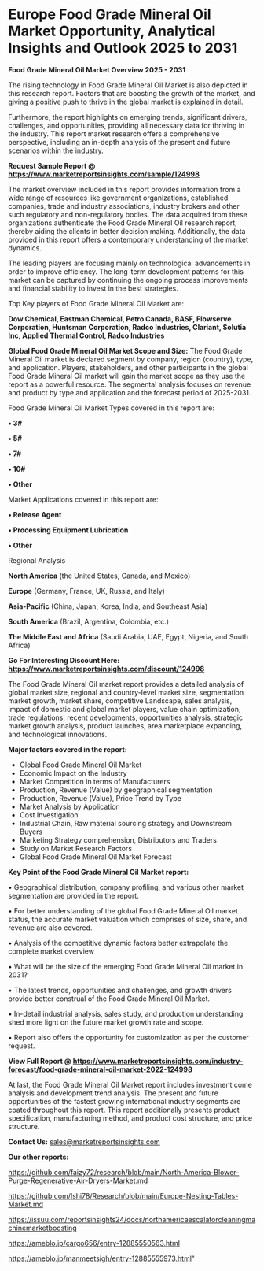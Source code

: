 # Europe Food Grade Mineral Oil Market Opportunity, Analytical Insights and Outlook 2025 to 2031

<Strong> Food Grade Mineral Oil Market Overview 2025 - 2031</strong>

The rising technology in Food Grade Mineral Oil Market is also depicted in this research report. Factors that are boosting the growth of the market, and giving a positive push to thrive in the global market is explained in detail.

Furthermore, the report highlights on emerging trends, significant drivers, challenges, and opportunities, providing all necessary data for thriving in the industry. This report market research offers a comprehensive perspective, including an in-depth analysis of the present and future scenarios within the industry.

<strong>Request Sample Report @ <a href=https://www.marketreportsinsights.com/sample/124998>https://www.marketreportsinsights.com/sample/124998</a></strong>

The market overview included in this report provides information from a wide range of resources like government organizations, established companies, trade and industry associations, industry brokers and other such regulatory and non-regulatory bodies. The data acquired from these organizations authenticate the Food Grade Mineral Oil research report, thereby aiding the clients in better decision making. Additionally, the data provided in this report offers a contemporary understanding of the market dynamics.

The leading players are focusing mainly on technological advancements in order to improve efficiency. The long-term development patterns for this market can be captured by continuing the ongoing process improvements and financial stability to invest in the best strategies.

Top Key players of Food Grade Mineral Oil Market are:

<strong>Dow Chemical, Eastman Chemical, Petro Canada, BASF, Flowserve Corporation, Huntsman Corporation, Radco Industries, Clariant, Solutia Inc, Applied Thermal Control, Radco Industries</strong>

<strong><b>Global Food Grade Mineral Oil Market Scope and Size:</b></strong>
The Food Grade Mineral Oil market is declared segment by company, region (country), type, and application. Players, stakeholders, and other participants in the global Food Grade Mineral Oil market will gain the market scope as they use the report as a powerful resource. The segmental analysis focuses on revenue and product by type and application and the forecast period of 2025-2031.

Food Grade Mineral Oil Market Types covered in this report are:

<strong>• 3#

• 5#

• 7#

• 10#

• Other</strong>

Market Applications covered in this report are:

<strong>• Release Agent

• Processing Equipment Lubrication

• Other</strong> 

Regional Analysis

<strong>North America</strong> (the United States, Canada, and Mexico)

<strong>Europe</strong> (Germany, France, UK, Russia, and Italy)

<strong>Asia-Pacific</strong> (China, Japan, Korea, India, and Southeast Asia)

<strong>South America</strong> (Brazil, Argentina, Colombia, etc.)

<strong>The Middle East and Africa</strong> (Saudi Arabia, UAE, Egypt, Nigeria, and South Africa)

<strong>Go For Interesting Discount Here: <a href=https://www.marketreportsinsights.com/discount/124998>https://www.marketreportsinsights.com/discount/124998</a></strong>

The Food Grade Mineral Oil market report provides a detailed analysis of global market size, regional and country-level market size, segmentation market growth, market share, competitive Landscape, sales analysis, impact of domestic and global market players, value chain optimization, trade regulations, recent developments, opportunities analysis, strategic market growth analysis, product launches, area marketplace expanding, and technological innovations.

<strong><b>Major factors covered in the report:</b></strong>
<ul>
  <li>Global Food Grade Mineral Oil Market </li>
  <li>Economic Impact on the Industry</li>
  <li>Market Competition in terms of Manufacturers</li>
  <li>Production, Revenue (Value) by geographical segmentation</li>
  <li>Production, Revenue (Value), Price Trend by Type</li>
  <li>Market Analysis by Application</li>
  <li>Cost Investigation</li>
  <li>Industrial Chain, Raw material sourcing strategy and Downstream Buyers</li>
  <li>Marketing Strategy comprehension, Distributors and Traders</li>
  <li>Study on Market Research Factors</li>
  <li>Global Food Grade Mineral Oil Market Forecast</li>
</ul>

<strong><b>Key Point of the Food Grade Mineral Oil Market report:</b></strong>

• Geographical distribution, company profiling, and various other market segmentation are provided in the report.

• For better understanding of the global Food Grade Mineral Oil market status, the accurate market valuation which comprises of size, share, and revenue are also covered.

• Analysis of the competitive dynamic factors better extrapolate the complete market overview

• What will be the size of the emerging Food Grade Mineral Oil market in 2031?

• The latest trends, opportunities and challenges, and growth drivers provide better construal of the Food Grade Mineral Oil Market.

• In-detail industrial analysis, sales study, and production understanding shed more light on the future market growth rate and scope.

• Report also offers the opportunity for customization as per the customer request.

<strong><b>View Full Report @ <a href=https://www.marketreportsinsights.com/industry-forecast/food-grade-mineral-oil-market-2022-124998>https://www.marketreportsinsights.com/industry-forecast/food-grade-mineral-oil-market-2022-124998</a></b></strong>


At last, the Food Grade Mineral Oil Market report includes investment come analysis and development trend analysis. The present and future opportunities of the fastest growing international industry segments are coated throughout this report. This report additionally presents product specification, manufacturing method, and product cost structure, and price structure.

<strong>Contact Us:</strong>
sales@marketreportsinsights.com

<strong>Our other reports:</strong>

<a href=https://github.com/faizy72/research/blob/main/North-America-Blower-Purge-Regenerative-Air-Dryers-Market.md>https://github.com/faizy72/research/blob/main/North-America-Blower-Purge-Regenerative-Air-Dryers-Market.md</a>

<a href=https://github.com/Ishi78/Research/blob/main/Europe-Nesting-Tables-Market.md>https://github.com/Ishi78/Research/blob/main/Europe-Nesting-Tables-Market.md</a>

<a href=https://issuu.com/reportsinsights24/docs/northamericaescalatorcleaningmachinemarketboosting>https://issuu.com/reportsinsights24/docs/northamericaescalatorcleaningmachinemarketboosting</a>

<a href=https://ameblo.jp/cargo656/entry-12885550563.html>https://ameblo.jp/cargo656/entry-12885550563.html</a>

<a href=https://ameblo.jp/manmeetsigh/entry-12885555973.html>https://ameblo.jp/manmeetsigh/entry-12885555973.html</a>"
